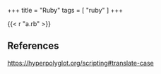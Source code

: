 +++
title = "Ruby"
tags = [ "ruby" ]
+++

{{< r "a.rb" >}}

## References

<https://hyperpolyglot.org/scripting#translate-case>
